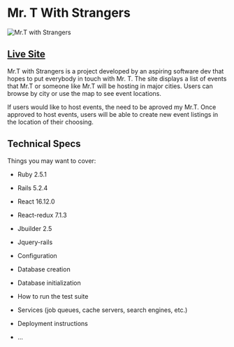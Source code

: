 # Mr. T With Strangers
![Mr.T with Strangers](https://github.com/ankitspatel1145/mrTwithStrangers/blob/master/app/assets/images/logo.png "Mr.T with Strangers")
## [Live Site](https://mr-t-with-strangers.herokuapp.com/ "Mr.T with Strangers")

Mr.T with Strangers is a project developed by an aspiring software dev that hopes to put everybody in touch with Mr. T.
The site displays a list of events that Mr.T or someone like Mr.T will be hosting in major cities. Users can browse by city or use the map to see event locations. 

If users would like to host events, the need to be aproved my Mr.T. Once approved to host events, users will be able to create new event listings in the location of their choosing. 

## Technical Specs

Things you may want to cover:

* Ruby 2.5.1

* Rails 5.2.4

* React 16.12.0

* React-redux 7.1.3

* Jbuilder 2.5

* Jquery-rails


* Configuration

* Database creation

* Database initialization

* How to run the test suite

* Services (job queues, cache servers, search engines, etc.)

* Deployment instructions

* ...
 
